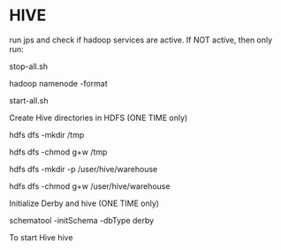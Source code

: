 # HIVE

run jps and check if hadoop services are active. If NOT active, then only run:

stop-all.sh

hadoop namenode -format

start-all.sh

Create Hive directories in HDFS (ONE TIME only)

hdfs dfs -mkdir /tmp

hdfs dfs -chmod g+w /tmp

hdfs dfs -mkdir -p /user/hive/warehouse

hdfs dfs -chmod g+w /user/hive/warehouse


Initialize Derby and hive (ONE TIME only)

schematool -initSchema -dbType derby

To start Hive
hive
